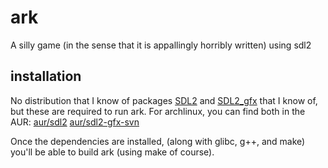 ark
===

A silly game (in the sense that it is appallingly horribly written) using sdl2

installation
------------

No distribution that I know of packages [SDL2][] and [SDL2_gfx][] that I know of, but these are required to run ark. For archlinux, you can find both in the AUR: [aur/sdl2][] [aur/sdl2-gfx-svn][]

[SDL2]: http://www.libsdl.org/
[SDL2_gfx]: http://www.ferzkopp.net/joomla/content/view/19/14/

[aur/sdl2]: https://aur.archlinux.org/packages/sdl2/
[aur/sdl2-gfx-svn]: https://aur.archlinux.org/packages/sdl2-gfx-svn/

Once the dependencies are installed, (along with glibc, g++, and make) you'll be able to build ark (using make of course).

